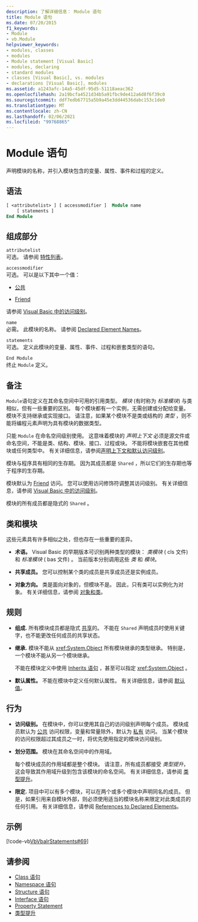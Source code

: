 ```yaml
---
description: 了解详细信息： Module 语句
title: Module 语句
ms.date: 07/20/2015
f1_keywords:
- Module
- vb.Module
helpviewer_keywords:
- modules, classes
- modules
- Module statement [Visual Basic]
- modules, declaring
- standard modules
- classes [Visual Basic], vs. modules
- declarations [Visual Basic], modules
ms.assetid: a1243afc-14a5-45df-95d5-51118aeac362
ms.openlocfilehash: 2a19bcfa4521d34b5a91fbc9de412a6d8f6f39c0
ms.sourcegitcommit: ddf7edb67715a5b9a45e3dd44536dabc153c1de0
ms.translationtype: MT
ms.contentlocale: zh-CN
ms.lasthandoff: 02/06/2021
ms.locfileid: "99768865"
---
```

# <a name="module-statement"></a>Module 语句

声明模块的名称，并引入模块包含的变量、属性、事件和过程的定义。

## <a name="syntax"></a>语法

```vb
[ <attributelist> ] [ accessmodifier ]  Module name
    [ statements ]
End Module
```

## <a name="parts"></a>组成部分

`attributelist`  
可选。 请参阅 [特性列表](attribute-list.md)。

`accessmodifier`  
可选。 可以是以下其中一个值：

- [公共](../modifiers/public.md)

- [Friend](../modifiers/friend.md)

请参阅 [Visual Basic 中的访问级别](../../programming-guide/language-features/declared-elements/access-levels.md)。

`name`  
必需。 此模块的名称。 请参阅 [Declared Element Names](../../programming-guide/language-features/declared-elements/declared-element-names.md)。

`statements`  
可选。 定义此模块的变量、属性、事件、过程和嵌套类型的语句。

`End Module`  
终止 `Module` 定义。

## <a name="remarks"></a>备注

`Module`语句定义在其命名空间中可用的引用类型。 *模块* (有时称为 *标准模块*) 与类相似，但有一些重要的区别。 每个模块都有一个实例，无需创建或分配给变量。 模块不支持继承或实现接口。 请注意，如果某个模块不是类或结构的 *类型* ，则不能将编程元素声明为具有模块的数据类型。

只能 `Module` 在命名空间级别使用。 这意味着模块的 *声明上下文* 必须是源文件或命名空间，不能是类、结构、模块、接口、过程或块。 不能将模块嵌套在其他模块或任何类型中。 有关详细信息，请参阅[声明上下文和默认访问级别](declaration-contexts-and-default-access-levels.md)。

模块与程序具有相同的生存期。 因为其成员都是 `Shared` ，所以它们的生存期也等于程序的生存期。

模块默认为 [Friend](../modifiers/friend.md) 访问。 您可以使用访问修饰符调整其访问级别。 有关详细信息，请参阅 [Visual Basic 中的访问级别](../../programming-guide/language-features/declared-elements/access-levels.md)。

模块的所有成员都是隐式的 `Shared` 。

## <a name="classes-and-modules"></a>类和模块

这些元素具有许多相似之处，但也存在一些重要的差异。

- **术语。** Visual Basic 的早期版本可识别两种类型的模块： *类模块* ( cls 文件) 和 *标准模块* ( bas 文件) 。 当前版本分别调用这些 *类* 和 *模块*。

- **共享成员。** 您可以控制某个类的成员是共享成员还是实例成员。

- **对象方向。** 类是面向对象的，但模块不是。 因此，只有类可以实例化为对象。 有关详细信息，请参阅 [对象和类](../../programming-guide/language-features/objects-and-classes/index.md)。

## <a name="rules"></a>规则

- **组成.** 所有模块成员都是隐式 [共享](../modifiers/shared.md)的。 不能在 `Shared` 声明成员时使用关键字，也不能更改任何成员的共享状态。

- **继承.** 模块不能从 <xref:System.Object> 所有模块继承的类型继承。 特别是，一个模块不能从另一个模块继承。

  不能在模块定义中使用 [Inherits 语句](inherits-statement.md) ，甚至可以指定 <xref:System.Object> 。

- **默认属性。** 不能在模块中定义任何默认属性。 有关详细信息，请参阅 [默认值](../modifiers/default.md)。

## <a name="behavior"></a>行为

- **访问级别。** 在模块中，你可以使用其自己的访问级别声明每个成员。 模块成员默认为 [公共](../modifiers/public.md) 访问权限，变量和常量除外，默认为 [私有](../modifiers/private.md) 访问。 当某个模块的访问权限超过其成员之一时，将优先使用指定的模块访问级别。

- **划分范围。** 模块在其命名空间中的作用域。

  每个模块成员的作用域都是整个模块。 请注意，所有成员都接受 *类型提升*，这会导致其作用域升级到包含该模块的命名空间。 有关详细信息，请参阅 [类型提升](../../programming-guide/language-features/declared-elements/type-promotion.md)。

- **限定.** 项目中可以有多个模块，可以在两个或多个模块中声明同名的成员。 但是，如果引用来自模块外部，则必须使用适当的模块名称来限定对此类成员的任何引用。 有关详细信息，请参阅 [References to Declared Elements](../../programming-guide/language-features/declared-elements/references-to-declared-elements.md)。

## <a name="example"></a>示例

[!code-vb[VbVbalrStatements#69](~/samples/snippets/visualbasic/VS_Snippets_VBCSharp/VbVbalrStatements/VB/Class1.vb#69)]

## <a name="see-also"></a>请参阅

- [Class 语句](class-statement.md)
- [Namespace 语句](namespace-statement.md)
- [Structure 语句](structure-statement.md)
- [Interface 语句](interface-statement.md)
- [Property Statement](property-statement.md)
- [类型提升](../../programming-guide/language-features/declared-elements/type-promotion.md)
